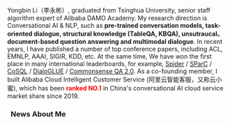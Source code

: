 

Yongbin Li（李永彬）, graduated from Tsinghua University, senior staff algorithm expert of Alibaba DAMO Academy. My research direction is Conversational AI & NLP, such as **pre-trained conversation models, task-oriented dialogue, structural knowledge (TableQA, KBQA), unsutraucal、document-based question answering and multimodal dialogue**. In recent years, I have published a number of top conference papers, including ACL, EMNLP, AAAI, SIGIR, KDD, etc. At the same time, We have won the first place in many international leaderboards, for example, [Spider](https://yale-lily.github.io/spider) / [SParC](https://yale-lily.github.io/sparc) / [CoSQL](https://yale-lily.github.io/cosql) / [DialoGLUE](https://eval.ai/web/challenges/challenge-page/708/leaderboard) / [Commonsense QA 2.0](https://leaderboard.allenai.org/csqa2/submissions/public). As a co-founding member, I built Alibaba Cloud Intelligent Customer Service (阿里云智能客服，又称云小蜜), which has been <font color=red>**ranked NO.1**</font> in China's conversational AI cloud service market share since 2019.

### <font color=red><i class="fa fa-ft fa-fire"></i></font>&nbsp;&nbsp;News About Me 

